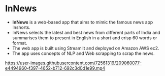 # InNews
- <b>InNews</b> is a web-based app that aims to mimic the famous news app Inshorts.
- InNews selects the latest and best news from different parts of India and summarises them to present in English in a short and crisp 60 words or format.
- The web app is built using Streamlit and deployed on Amazon AWS ec2.
- The app uses concepts of NLP and Web scrapping to scrap the news.
 
https://user-images.githubusercontent.com/72561319/209060077-e4494960-f397-4652-b712-692c3d0d1e99.mp4


